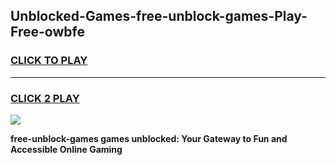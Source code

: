 
## Unblocked-Games-free-unblock-games-Play-Free-owbfe
<h3>
<a href="https://premium76.site?title=free-unblock-games&ref=12A">CLICK TO PLAY</a></h3>
<hr>

<h3>
<a href="https://premium76.site?title=free-unblock-games&ref=12A">CLICK 2 PLAY</a>
  
</h3>

<a href="https://premium76.site?title=free-unblock-games&ref=12A"><img src="https://clearcache.store/games.png"></a>


**free-unblock-games games unblocked: Your Gateway to Fun and Accessible Online Gaming**
